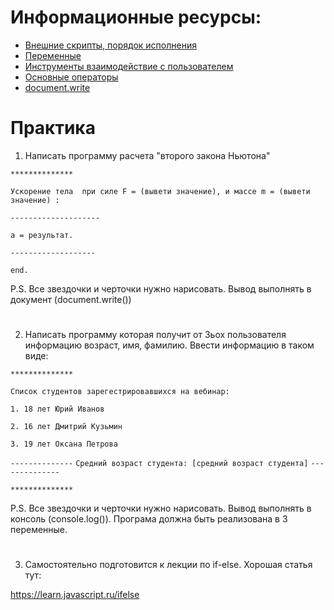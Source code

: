 ﻿# Информационные ресурсы:
 * [Внешние скрипты, порядок исполнения](http://learn.javascript.ru/external-script)
 * [Переменные](http://learn.javascript.ru/variables)
 * [Инструменты взаимодействие с пользователем](http://learn.javascript.ru/uibasic)
 * [Основные операторы](http://learn.javascript.ru/operators)
 * [document.write](http://learn.javascript.ru/document-write)

# Практика

 1. Написать программу расчета "второго закона Ньютона"

`**************`

`Ускорение тела  при силе F = (вывети значение), и массе m = (вывети значение) :`

`--------------------`

`a = результат.`

`-------------------`

`end.`

P.S. Все звездочки и черточки нужно нарисовать. Вывод выполнять в документ (document.write())

#

2. Написать программу которая получит от 3ьох пользователя информацию возраст, имя, фамилию. Ввести информацию в таком виде:

`**************`

`Список студентов зарегестрировавшихся на вебинар:`

`1. 18 лет Юрий Иванов`

`2. 16 лет Дмитрий Кузьмин`

`3. 19 лет Оксана Петрова`

`--------------`
 `Средний возраст студента: [средний возраст студента]`
`--------------`

`**************`

P.S. Все звездочки и черточки нужно нарисовать. Вывод выполнять в консоль (сonsole.log()). Програма должна быть реализована в 3 переменные. 

#

3. Самостоятельно подготовится к лекции по if-else. Хорошая статья тут:

https://learn.javascript.ru/ifelse




